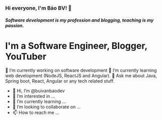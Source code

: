 <h3>Hi everyone, I'm Bảo BV! 👋 </h3>
<h5>Software development is my profession and blogging, teaching is my passion. <h5>
<h1>I'm a Software Engineer, Blogger, YouTuber</h1>
🔭 I’m currently working on software development
🌱 I’m currently learning web development (NodeJS, ReactJS and Angular).
💬 Ask me about Java, Spring boot, React, Angular or any tech related stuff.


- 👋 Hi, I’m @buivanbaodev
- 👀 I’m interested in ...
- 🌱 I’m currently learning ...
- 💞️ I’m looking to collaborate on ...
- 📫 How to reach me ...

<!---
buivanbaodev/buivanbaodev is a ✨ special ✨ repository because its `README.md` (this file) appears on your GitHub profile.
You can click the Preview link to take a look at your changes.
--->
